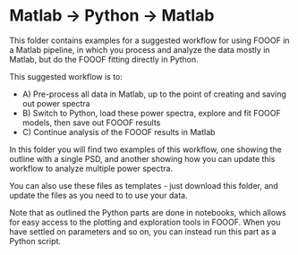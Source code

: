 # Matlab -> Python -> Matlab

This folder contains examples for a suggested workflow for using FOOOF in a Matlab pipeline, in which you process and analyze the data mostly in Matlab, but do the FOOOF fitting directly in Python.

This suggested workflow is to:
- A) Pre-process all data in Matlab, up to the point of creating and saving out power spectra
- B) Switch to Python, load these power spectra, explore and fit FOOOF models, then save out FOOOF results
- C) Continue analysis of the FOOOF results in Matlab

In this folder you will find two examples of this workflow, one showing the outline with a single PSD, and another showing how you can update this workflow to analyze multiple power spectra.

You can also use these files as templates - just download this folder, and update the files as you need to to use your data.

Note that as outlined the Python parts are done in notebooks, which allows for easy access to the plotting and exploration tools in FOOOF. When you have settled on parameters and so on, you can instead run this part as a Python script.